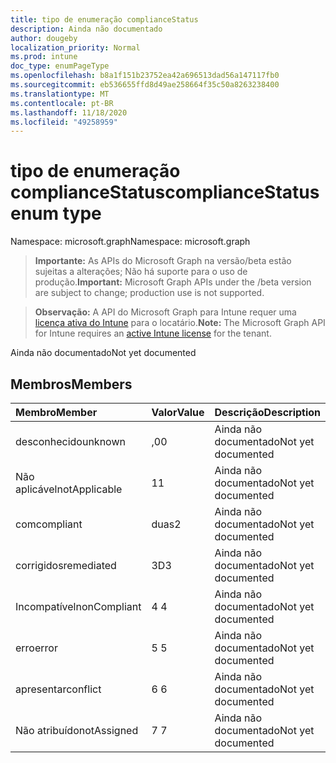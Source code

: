 ```yaml
---
title: tipo de enumeração complianceStatus
description: Ainda não documentado
author: dougeby
localization_priority: Normal
ms.prod: intune
doc_type: enumPageType
ms.openlocfilehash: b8a1f151b23752ea42a696513dad56a147117fb0
ms.sourcegitcommit: eb536655ffd8d49ae258664f35c50a8263238400
ms.translationtype: MT
ms.contentlocale: pt-BR
ms.lasthandoff: 11/18/2020
ms.locfileid: "49258959"
---
```

# <a name="compliancestatus-enum-type"></a><span data-ttu-id="fc75d-103">tipo de enumeração complianceStatus</span><span class="sxs-lookup"><span data-stu-id="fc75d-103">complianceStatus enum type</span></span>

<span data-ttu-id="fc75d-104">Namespace: microsoft.graph</span><span class="sxs-lookup"><span data-stu-id="fc75d-104">Namespace: microsoft.graph</span></span>

> <span data-ttu-id="fc75d-105">**Importante:** As APIs do Microsoft Graph na versão/beta estão sujeitas a alterações; Não há suporte para o uso de produção.</span><span class="sxs-lookup"><span data-stu-id="fc75d-105">**Important:** Microsoft Graph APIs under the /beta version are subject to change; production use is not supported.</span></span>

> <span data-ttu-id="fc75d-106">**Observação:** A API do Microsoft Graph para Intune requer uma [licença ativa do Intune](https://go.microsoft.com/fwlink/?linkid=839381) para o locatário.</span><span class="sxs-lookup"><span data-stu-id="fc75d-106">**Note:** The Microsoft Graph API for Intune requires an [active Intune license](https://go.microsoft.com/fwlink/?linkid=839381) for the tenant.</span></span>

<span data-ttu-id="fc75d-107">Ainda não documentado</span><span class="sxs-lookup"><span data-stu-id="fc75d-107">Not yet documented</span></span>

## <a name="members"></a><span data-ttu-id="fc75d-108">Membros</span><span class="sxs-lookup"><span data-stu-id="fc75d-108">Members</span></span>
|<span data-ttu-id="fc75d-109">Membro</span><span class="sxs-lookup"><span data-stu-id="fc75d-109">Member</span></span>|<span data-ttu-id="fc75d-110">Valor</span><span class="sxs-lookup"><span data-stu-id="fc75d-110">Value</span></span>|<span data-ttu-id="fc75d-111">Descrição</span><span class="sxs-lookup"><span data-stu-id="fc75d-111">Description</span></span>|
|:---|:---|:---|
|<span data-ttu-id="fc75d-112">desconhecido</span><span class="sxs-lookup"><span data-stu-id="fc75d-112">unknown</span></span>|<span data-ttu-id="fc75d-113">,0</span><span class="sxs-lookup"><span data-stu-id="fc75d-113">0</span></span>|<span data-ttu-id="fc75d-114">Ainda não documentado</span><span class="sxs-lookup"><span data-stu-id="fc75d-114">Not yet documented</span></span>|
|<span data-ttu-id="fc75d-115">Não aplicável</span><span class="sxs-lookup"><span data-stu-id="fc75d-115">notApplicable</span></span>|<span data-ttu-id="fc75d-116">1</span><span class="sxs-lookup"><span data-stu-id="fc75d-116">1</span></span>|<span data-ttu-id="fc75d-117">Ainda não documentado</span><span class="sxs-lookup"><span data-stu-id="fc75d-117">Not yet documented</span></span>|
|<span data-ttu-id="fc75d-118">com</span><span class="sxs-lookup"><span data-stu-id="fc75d-118">compliant</span></span>|<span data-ttu-id="fc75d-119">duas</span><span class="sxs-lookup"><span data-stu-id="fc75d-119">2</span></span>|<span data-ttu-id="fc75d-120">Ainda não documentado</span><span class="sxs-lookup"><span data-stu-id="fc75d-120">Not yet documented</span></span>|
|<span data-ttu-id="fc75d-121">corrigidos</span><span class="sxs-lookup"><span data-stu-id="fc75d-121">remediated</span></span>|<span data-ttu-id="fc75d-122">3D</span><span class="sxs-lookup"><span data-stu-id="fc75d-122">3</span></span>|<span data-ttu-id="fc75d-123">Ainda não documentado</span><span class="sxs-lookup"><span data-stu-id="fc75d-123">Not yet documented</span></span>|
|<span data-ttu-id="fc75d-124">Incompatível</span><span class="sxs-lookup"><span data-stu-id="fc75d-124">nonCompliant</span></span>|<span data-ttu-id="fc75d-125">4 </span><span class="sxs-lookup"><span data-stu-id="fc75d-125">4</span></span>|<span data-ttu-id="fc75d-126">Ainda não documentado</span><span class="sxs-lookup"><span data-stu-id="fc75d-126">Not yet documented</span></span>|
|<span data-ttu-id="fc75d-127">erro</span><span class="sxs-lookup"><span data-stu-id="fc75d-127">error</span></span>|<span data-ttu-id="fc75d-128">5 </span><span class="sxs-lookup"><span data-stu-id="fc75d-128">5</span></span>|<span data-ttu-id="fc75d-129">Ainda não documentado</span><span class="sxs-lookup"><span data-stu-id="fc75d-129">Not yet documented</span></span>|
|<span data-ttu-id="fc75d-130">apresentar</span><span class="sxs-lookup"><span data-stu-id="fc75d-130">conflict</span></span>|<span data-ttu-id="fc75d-131">6 </span><span class="sxs-lookup"><span data-stu-id="fc75d-131">6</span></span>|<span data-ttu-id="fc75d-132">Ainda não documentado</span><span class="sxs-lookup"><span data-stu-id="fc75d-132">Not yet documented</span></span>|
|<span data-ttu-id="fc75d-133">Não atribuído</span><span class="sxs-lookup"><span data-stu-id="fc75d-133">notAssigned</span></span>|<span data-ttu-id="fc75d-134">7 </span><span class="sxs-lookup"><span data-stu-id="fc75d-134">7</span></span>|<span data-ttu-id="fc75d-135">Ainda não documentado</span><span class="sxs-lookup"><span data-stu-id="fc75d-135">Not yet documented</span></span>|




